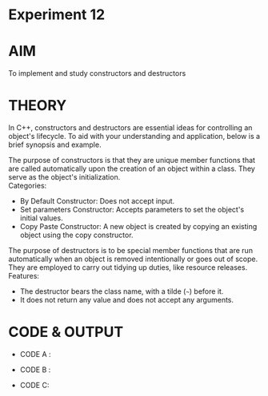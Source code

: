 # Experiment 12
# AIM
To implement and study constructors and destructors
# THEORY
In C++, constructors and destructors are essential ideas for controlling an object's lifecycle. To aid with your understanding and application, below is a brief synopsis and example. <br>

The purpose of constructors is that they are unique member functions that are called automatically upon the creation of an object within a class. They serve as the object's initialization. <BR>
Categories: <BR>
* By Default Constructor: Does not accept input.
* Set parameters Constructor: Accepts parameters to set the object's initial values.
* Copy Paste Constructor: A new object is created by copying an existing object using the copy constructor. <br>

The purpose of destructors is to be special member functions that are run automatically when an object is removed intentionally or goes out of scope. They are employed to carry out tidying up duties, like resource releases.<br>
Features:
* The destructor bears the class name, with a tilde (`~`) before it.
* It does not return any value and does not accept any arguments.

# CODE & OUTPUT 
* CODE A : <BR>

* CODE B : <BR>

* CODE C: <BR>
